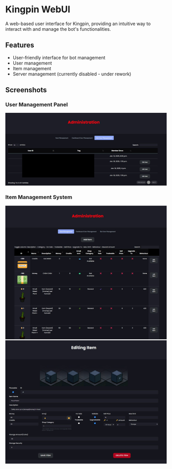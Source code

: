 # Kingpin WebUI

A web-based user interface for Kingpin, providing an intuitive way to interact with and manage the bot's functionalities.

## Features

- User-friendly interface for bot management
- User management
- Item management
- Server management (currently disabled - under rework)

## Screenshots

### User Management Panel
![User management interface with list of users](/readme-images/usermanagement.jpg)

### Item Management System
![Item management interface showing item list and controls](/readme-images/itemmanagement.jpg)
![Item management interface showing item editing](/readme-images/item.jpg)
